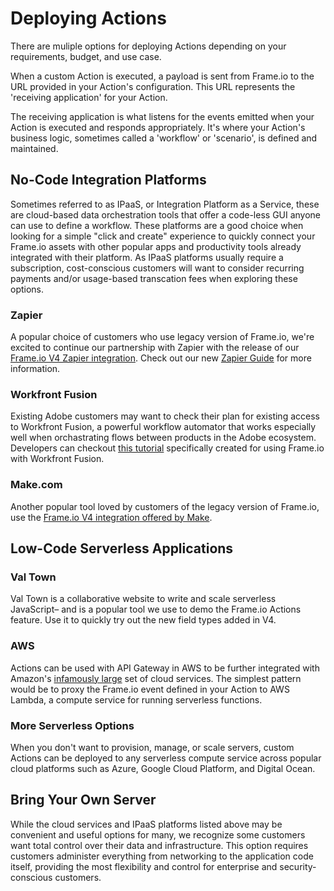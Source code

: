 # Deploying Actions

There are muliple options for deploying Actions depending on your requirements, budget, and use case.

When a custom Action is executed, a payload is sent from Frame.io to the URL provided in your Action's configuration. This URL represents the 'receiving application' for your Action.

The receiving application is what listens for the events emitted when your Action is executed and responds appropriately. It's where your Action's business logic, sometimes called a 'workflow' or 'scenario', is defined and maintained.

## No-Code Integration Platforms

Sometimes referred to as IPaaS, or Integration Platform as a Service, these are cloud-based data orchestration tools that offer a code-less GUI anyone can use to define a workflow. These platforms are a good choice when looking for a simple "click and create" experience to quickly connect your Frame.io assets with other popular apps and productivity tools already integrated with their platform. As IPaaS platforms usually require a subscription, cost-conscious customers will want to consider recurring payments and/or usage-based transcation fees when exploring these options.

### Zapier

A popular choice of customers who use legacy version of Frame.io, we're excited to continue our partnership with Zapier with the release of our [Frame.io V4 Zapier integration](https://zapier.com/apps/frameio-v4/integrations). Check out our new [Zapier Guide](https://developer.adobe.com/frameio/guides/Zapier/) for more information.

### Workfront Fusion

Existing Adobe customers may want to check their plan for existing access to Workfront Fusion, a powerful workflow automator that works especially well when orchastrating flows between products in the Adobe ecosystem. Developers can checkout [this tutorial](https://experienceleague.adobe.com/en/docs/platform-learn/tutorial-one-adobe/production/crpr2/ex5) specifically created for using Frame.io with Workfront Fusion.

### Make.com

Another popular tool loved by customers of the legacy version of Frame.io, use the [Frame.io V4 integration offered by Make](https://www.make.com/en/integrations/frame-io).

## Low-Code Serverless Applications

### Val Town

Val Town is a collaborative website to write and scale serverless JavaScript– and is a popular tool we use to demo the Frame.io Actions feature. Use it to quickly try out the new field types added in V4.

### AWS

Actions can be used with API Gateway in AWS to be further integrated with Amazon's [infamously large](https://aws.amazon.com/what-is-aws/) set of cloud services. The simplest pattern would be to proxy the Frame.io event defined in your Action to AWS Lambda, a compute service for running serverless functions.

### More Serverless Options

When you don't want to provision, manage, or scale servers, custom Actions can be deployed to any serverless compute service across popular cloud platforms such as Azure, Google Cloud Platform, and Digital Ocean.

## Bring Your Own Server

While the cloud services and IPaaS platforms listed above may be convenient and useful options for many, we recognize some customers want total control over their data and infrastructure. This option requires customers administer everything from networking to the application code itself, providing the most flexibility and control for enterprise and security-conscious customers.
